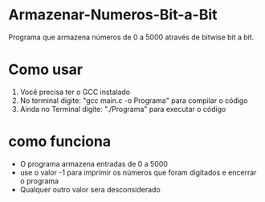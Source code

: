 # Armazenar-Numeros-Bit-a-Bit
Programa que armazena números de 0 a 5000 através de bitwise bit a bit.

# Como usar
1. Você precisa ter o GCC instalado
2. No terminal digite:  "gcc main.c -o Programa"  para compilar o código
3. Ainda no Terminal digite: "./Programa" para executar o código

# como funciona
- O programa armazena entradas de 0 a 5000
- use o valor -1 para imprimir os números que foram digitados e encerrar o programa
- Qualquer outro valor sera desconsiderado
